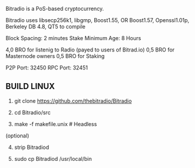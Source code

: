 
Bitradio is a PoS-based cryptocurrency.

Bitradio uses libsecp256k1, libgmp, Boost1.55, OR Boost1.57,  Openssl1.01p, Berkeley DB 4.8, QT5 to compile

Block Spacing: 2 minutes
Stake Minimum Age: 8 Hours

4,0 BRO for listenig to Radio (payed to users of Bitrad.io)
0,5 BRO for Masternode owners
0,5 BRO for Staking

P2P Port: 32450
RPC Port: 32451


BUILD LINUX
-----------
1) git clone https://github.com/thebitradio/Bitradio

2) cd Bitradio/src

3) make -f makefile.unix            # Headless

(optional)

4) strip Bitradiod

5) sudo cp Bitradiod /usr/local/bin
